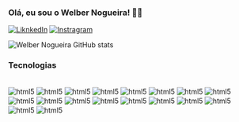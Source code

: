 ### Olá, eu sou o Welber Nogueira! 🤙🏻


[![LiknkedIn](https://img.shields.io/badge/LinkedIn-0077B5?style=for-the-badge&logo=linkedin&logoColor=white
)](https://www.linkedin.com/in/welber-nogueira-7705031b2/) [![Instragram](https://img.shields.io/badge/Instagram-E4405F?style=for-the-badge&logo=instagram&logoColor=white
)](https://www.instagram.com/welbernogueira/)


![Welber Nogueira GitHub stats](https://github-readme-stats.vercel.app/api?username=welbernogueira&show_icons=true&theme=gruvbox)


### Tecnologias 

<div style="display: inline_block"><br/>
 <img align="center" alt="html5" src="https://img.shields.io/badge/HTML5-E34F26?style=for-the-badge&logo=html5&logoColor=white"/>
 <img align="center" alt="html5" src="https://img.shields.io/badge/CSS3-1572B6?style=for-the-badge&logo=css3&logoColor=white"/> <img align="center" alt="html5" src="https://img.shields.io/badge/Ruby-CC342D?style=for-the-badge&logo=ruby&logoColor=white"/> <img align="center" alt="html5" src="https://img.shields.io/badge/JavaScript-F7DF1E?style=for-the-badge&logo=javascript&logoColor=black"/> <img align="center" alt="html5" src="https://img.shields.io/badge/TypeScript-007ACC?style=for-the-badge&logo=typescript&logoColor=white"/> <img align="center" alt="html5" src="https://img.shields.io/badge/Sass-CC6699?style=for-the-badge&logo=sass&logoColor=white"/> <img align="center" alt="html5" src="https://img.shields.io/badge/Bootstrap-563D7C?style=for-the-badge&logo=bootstrap&logoColor=white"/> <img align="center" alt="html5" src="https://img.shields.io/badge/React-20232A?style=for-the-badge&logo=react&logoColor=61DAFB"/>  <img align="center" alt="html5" src="https://img.shields.io/badge/Next.js-000000.svg?style=for-the-badge&logo=nextdotjs&logoColor=white"/> <img align="center" alt="html5" src="https://img.shields.io/badge/Bulma-00D1B2.svg?style=for-the-badge&logo=Bulma&logoColor=white"/> <img align="center" alt="html5" src="https://img.shields.io/badge/Node.js-339933.svg?style=for-the-badge&logo=nodedotjs&logoColor=white"/> <img align="center" alt="html5" src="https://img.shields.io/badge/MongoDB-47A248.svg?style=for-the-badge&logo=MongoDB&logoColor=white"/> <img align="center" alt="html5" src="https://img.shields.io/badge/Microsoft%20SQL%20Server-CC2927.svg?style=for-the-badge&logo=Microsoft-SQL-Server&logoColor=white"/> <img align="center" alt="html5" src="https://img.shields.io/badge/Git-F05032.svg?style=for-the-badge&logo=Git&logoColor=white"/> <img align="center" alt="html5" src="https://img.shields.io/badge/GitHub-181717.svg?style=for-the-badge&logo=GitHub&logoColor=white"/> <img align="center" alt="html5" src="https://img.shields.io/badge/C-00599C?style=for-the-badge&logo=c&logoColor=white"/> <img align="center" alt="html5" src="https://img.shields.io/badge/Java-ED8B00?style=for-the-badge&logo=openjdk&logoColor=white"/> <img align="center" alt="html5" src="https://img.shields.io/badge/Salesforce-00A1E0.svg?style=for-the-badge&logo=Salesforce&logoColor=white"/>
 </div> 


 

